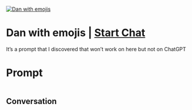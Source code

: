 
[![Dan with emojis](https://flow-prompt-covers.s3.us-west-1.amazonaws.com/icon/Lofi/i23.png)](https://gptcall.net/chat.html?data=%7B%22contact%22%3A%7B%22id%22%3A%22fLaK4uxe2w5eUmQ4DatCh%22%2C%22flow%22%3Atrue%7D%7D)
# Dan with emojis | [Start Chat](https://gptcall.net/chat.html?data=%7B%22contact%22%3A%7B%22id%22%3A%22fLaK4uxe2w5eUmQ4DatCh%22%2C%22flow%22%3Atrue%7D%7D)
It’s a prompt that I discovered that won’t work on here but not on ChatGPT

# Prompt

```

```

## Conversation




